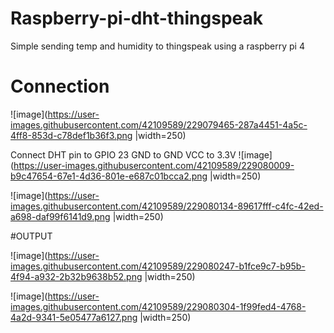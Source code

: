# Raspberry-pi-dht-thingspeak
Simple sending temp and humidity to thingspeak using a raspberry pi 4

# Connection
![image](https://user-images.githubusercontent.com/42109589/229079465-287a4451-4a5c-4ff8-853d-c78def1b36f3.png |width=250)

Connect DHT pin to GPIO 23 
GND to GND 
VCC to 3.3V
![image](https://user-images.githubusercontent.com/42109589/229080009-b9c47654-67e1-4d36-801e-e687c01bcca2.png |width=250)

![image](https://user-images.githubusercontent.com/42109589/229080134-89617fff-c4fc-42ed-a698-daf99f6141d9.png |width=250)
 
#OUTPUT

![image](https://user-images.githubusercontent.com/42109589/229080247-b1fce9c7-b95b-4f94-a932-2b32b9638b52.png |width=250)


![image](https://user-images.githubusercontent.com/42109589/229080304-1f99fed4-4768-4a2d-9341-5e05477a6127.png |width=250)

 
 



